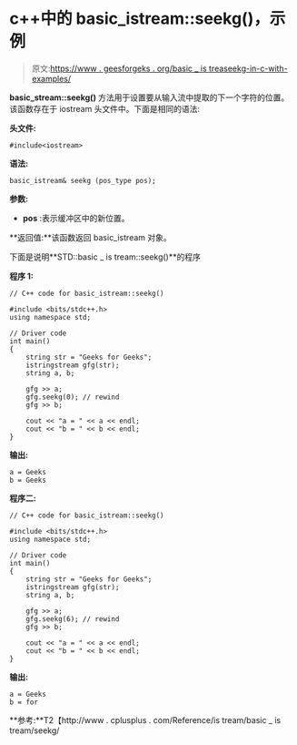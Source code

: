 # c++中的 basic_istream::seekg()，示例

> 原文:[https://www . geesforgeks . org/basic _ is treaseekg-in-c-with-examples/](https://www.geeksforgeeks.org/basic_istreamseekg-in-c-with-examples/)

**basic_stream::seekg()** 方法用于设置要从输入流中提取的下一个字符的位置。该函数存在于 iostream 头文件中。下面是相同的语法:

**头文件:**

```
#include<iostream>

```

**语法:**

```
basic_istream& seekg (pos_type pos);

```

**参数:**

*   **pos** :表示缓冲区中的新位置。

**返回值:**该函数返回 basic_istream 对象。

下面是说明**STD::basic _ is tream::seekg()**的程序

**程序 1:**

```
// C++ code for basic_istream::seekg()

#include <bits/stdc++.h>
using namespace std;

// Driver code
int main()
{
    string str = "Geeks for Geeks";
    istringstream gfg(str);
    string a, b;

    gfg >> a;
    gfg.seekg(0); // rewind
    gfg >> b;

    cout << "a = " << a << endl;
    cout << "b = " << b << endl;
}
```

**输出:**

```
a = Geeks
b = Geeks

```

**程序二:**

```
// C++ code for basic_istream::seekg()

#include <bits/stdc++.h>
using namespace std;

// Driver code
int main()
{
    string str = "Geeks for Geeks";
    istringstream gfg(str);
    string a, b;

    gfg >> a;
    gfg.seekg(6); // rewind
    gfg >> b;

    cout << "a = " << a << endl;
    cout << "b = " << b << endl;
}
```

**输出:**

```
a = Geeks
b = for

```

**参考:**T2【http://www . cplusplus . com/Reference/is tream/basic _ is tream/seekg/